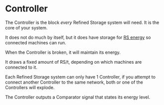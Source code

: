 # Controller

The Controller is the block *every* Refined Storage system will need. It is the core of your system.

It does not do much by itself, but it does have storage for [RS energy](https://github.com/raoulvdberge/refinedstorage/wiki/RS-energy) so connected machines can run.

When the Controller is broken, it will maintain its energy.

It draws a fixed amount of RS/t, depending on which machines are connected to it.

Each Refined Storage system can only have 1 Controller, if you attempt to connect another Controller to the same network, both or one of the Controllers will explode.

The Controller outputs a Comparator signal that states its energy level.